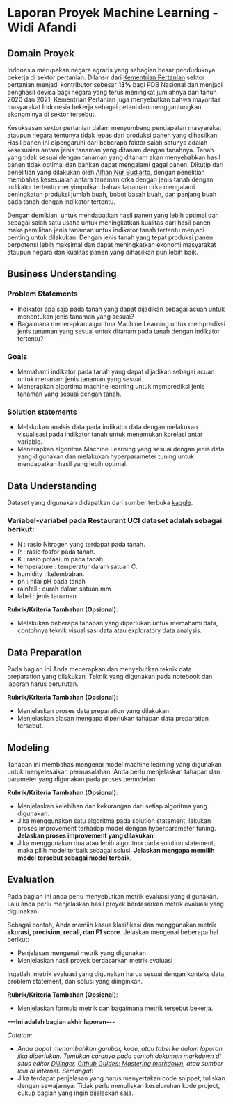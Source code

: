 # Laporan Proyek Machine Learning - Widi Afandi

## Domain Proyek

Indonesia merupakan negara agraris yang sebagian besar penduduknya bekerja di sektor pertanian. Dilansir dari [Kementrian Pertanian](https://z-p42.www.instagram.com/p/CooZNrgpjE_/) sektor pertanian menjadi kontributor sebesar **13%** bagi PDB Nasional dan menjadi penghasil devisa bagi negara yang terus meningkat jumlahnya dari tahun 2020 dan 2021. Kementrian Pertanian juga menyebutkan bahwa mayoritas masyarakat Indonesia bekerja sebagai petani dan menggantungkan ekonominya di sektor tersebut.

Kesuksesan sektor pertanian dalam menyumbang pendapatan masyarakat ataupun negara tentunya tidak lepas dari produksi panen yang dihasilkan. Hasil panen ini dipengaruhi dari beberapa faktor salah satunya adalah kesesuaian antara jenis tanaman yang ditanam dengan tanahnya. Tanah yang tidak sesuai dengan tanaman yang ditanam akan menyebabkan hasil panen tidak optimal dan bahkan dapat mengalami gagal panen. Dikutip dari penelitian yang dilakukan oleh [Alfian Nur Budiarto](http://repository.uin-suska.ac.id/27846/), dengan penelitian membahas kesesuaian antara tanaman orka dengan jenis tanah dengan indikator tertentu menyimpulkan bahwa tanaman orka mengalami peningkatan produksi jumlah buah, bobot basah buah, dan panjang buah pada tanah dengan indikator tertentu.

Dengan demikian, untuk mendapatkan hasil panen yang lebih optimal dan sebagai salah satu usaha untuk meningkatkan kualitas dari hasil panen maka pemilihan jenis tanaman untuk indikator tanah tertentu menjadi penting untuk dilakukan. Dengan jenis tanah yang tepat produksi panen berpotensi lebih maksimal dan dapat meningkatkan ekonomi masyarakat ataupun negara dan kualitas panen yang dihasilkan pun lebih baik.

## Business Understanding

### Problem Statements

- Indikator apa saja pada tanah yang dapat dijadikan sebagai acuan untuk menentukan jenis tanaman yang sesuai?
- Bagaimana menerapkan algoritma Machine Learning untuk memprediksi jenis tanaman yang sesuai untuk ditanam pada tanah dengan indikator tertentu?

### Goals

- Memahami indikator pada tanah yang dapat dijadikan sebagai acuan untuk menanam jenis tanaman yang sesuai.
- Menerapkan algortima machine learning untuk memprediksi jenis tanaman yang sesuai dengan tanah.

### Solution statements
- Melakukan analsis data pada indikator data dengan melakukan visualisasi pada indikator tanah untuk menemukan korelasi antar variable.
- Menerapkan algoritma Machine Learning yang sesuai dengan jenis data yang digunakan dan melakukan hyperparameter tuning untuk mendapatkan hasil yang lebih optimal.

## Data Understanding
Dataset yang digunakan didapatkan dari sumber terbuka [kaggle](https://www.kaggle.com/datasets/atharvaingle/crop-recommendation-dataset?resource=download).

### Variabel-variabel pada Restaurant UCI dataset adalah sebagai berikut:
- N : rasio Nitrogen yang terdapat pada tanah.
- P : rasio fosfor pada tanah.
- K : rasio potasium pada tanah
- temperature : temperatur dalam satuan C.
- humidity : kelembaban.
- ph : nilai pH pada tanah
- rainfall : curah dalam satuan mm
- label : jenis tanaman

**Rubrik/Kriteria Tambahan (Opsional)**:
- Melakukan beberapa tahapan yang diperlukan untuk memahami data, contohnya teknik visualisasi data atau exploratory data analysis.

## Data Preparation
Pada bagian ini Anda menerapkan dan menyebutkan teknik data preparation yang dilakukan. Teknik yang digunakan pada notebook dan laporan harus berurutan.

**Rubrik/Kriteria Tambahan (Opsional)**: 
- Menjelaskan proses data preparation yang dilakukan
- Menjelaskan alasan mengapa diperlukan tahapan data preparation tersebut.

## Modeling
Tahapan ini membahas mengenai model machine learning yang digunakan untuk menyelesaikan permasalahan. Anda perlu menjelaskan tahapan dan parameter yang digunakan pada proses pemodelan.

**Rubrik/Kriteria Tambahan (Opsional)**: 
- Menjelaskan kelebihan dan kekurangan dari setiap algoritma yang digunakan.
- Jika menggunakan satu algoritma pada solution statement, lakukan proses improvement terhadap model dengan hyperparameter tuning. **Jelaskan proses improvement yang dilakukan**.
- Jika menggunakan dua atau lebih algoritma pada solution statement, maka pilih model terbaik sebagai solusi. **Jelaskan mengapa memilih model tersebut sebagai model terbaik**.

## Evaluation
Pada bagian ini anda perlu menyebutkan metrik evaluasi yang digunakan. Lalu anda perlu menjelaskan hasil proyek berdasarkan metrik evaluasi yang digunakan.

Sebagai contoh, Anda memiih kasus klasifikasi dan menggunakan metrik **akurasi, precision, recall, dan F1 score**. Jelaskan mengenai beberapa hal berikut:
- Penjelasan mengenai metrik yang digunakan
- Menjelaskan hasil proyek berdasarkan metrik evaluasi

Ingatlah, metrik evaluasi yang digunakan harus sesuai dengan konteks data, problem statement, dan solusi yang diinginkan.

**Rubrik/Kriteria Tambahan (Opsional)**: 
- Menjelaskan formula metrik dan bagaimana metrik tersebut bekerja.

**---Ini adalah bagian akhir laporan---**

_Catatan:_
- _Anda dapat menambahkan gambar, kode, atau tabel ke dalam laporan jika diperlukan. Temukan caranya pada contoh dokumen markdown di situs editor [Dillinger](https://dillinger.io/), [Github Guides: Mastering markdown](https://guides.github.com/features/mastering-markdown/), atau sumber lain di internet. Semangat!_
- Jika terdapat penjelasan yang harus menyertakan code snippet, tuliskan dengan sewajarnya. Tidak perlu menuliskan keseluruhan kode project, cukup bagian yang ingin dijelaskan saja.
